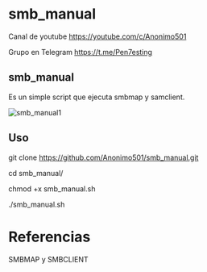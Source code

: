 # smb_manual

Canal de youtube  https://youtube.com/c/Anonimo501

Grupo en Telegram https://t.me/Pen7esting

## smb_manual

Es un simple script que ejecuta smbmap y samclient.

![smb_manual1](https://user-images.githubusercontent.com/67207446/148594123-f0ca0610-dd39-4a66-879f-5672a8054f47.png)

## Uso

git clone https://github.com/Anonimo501/smb_manual.git

cd smb_manual/

chmod +x smb_manual.sh

./smb_manual.sh


# Referencias

SMBMAP y SMBCLIENT
